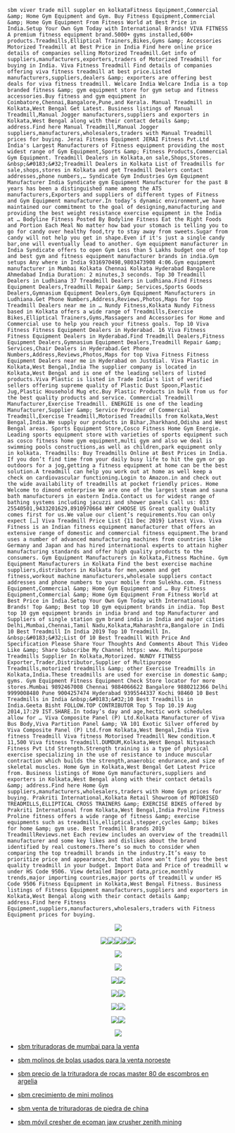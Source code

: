
```
sbm viver trade mill suppler en kolkataFitness Equipment,Commercial &amp; Home Gym Equipment and Gym. Buy Fitness Equipment,Commercial &amp; Home Gym Equipment From Fitness World at Best Price in India.Setup Your Own Gym Today with International Brands! VIVA FITNESS A premium fitness equipment brand.5000+ gyms installed,600+ products.Treadmills,Elliptical Trainers,Bikes,Gyms &amp; Accessories Motorized Treadmill at Best Price in India Find here online price details of companies selling Motorized Treadmill.Get info of suppliers,manufacturers,exporters,traders of Motorized Treadmill for buying in India. Viva Fitness Treadmill Find details of companies offering viva fitness treadmill at best price.Listed manufacturers,suppliers,dealers &amp; exporters are offering best deals for viva fitness treadmill. Welcare India Welcare India is a top branded fitness &amp; gym equipment store for gym setup and fitness accessories.Buy fitness and gym equipment in Coimbatore,Chennai,Bangalore,Pune,and Kerala. Manual Treadmill in Kolkata,West Bengal Get Latest. Business listings of Manual Treadmill,Manual Jogger manufacturers,suppliers and exporters in Kolkata,West Bengal along with their contact details &amp; address.Find here Manual Treadmill,Manual Jogger suppliers,manufacturers,wholesalers,traders with Manual Treadmill prices for buying. Jerai Fitness Equipment JERAI Fitness Pvt.Ltd India's Largest Manufacturers of Fitness equipment providing the most widest range of Gym Equipment,Sports &amp; Fitness Products‎,Commercial Gym Equipment. Treadmill Dealers in Kolkata,on sale,Shops,Stores. &nbsp;&#0183;&#32;Treadmill Dealers in Kolkata List of Treadmills for sale,shops,stores in Kolkata and get Treadmill Dealers contact addresses,phone numbers,… Syndicate Gym Industries Gym Equipment Manufacturer India Syndicate gym Equipment Manufacturer for the past 8 years has been a distinguished name among the ATS manufacturers,Exporters and suppliers of different types of Fitness and Gym Equipment manufacturer.In today’s dynamic environment,we have maintained our commitment to the goal of designing,manufacturing and providing the best weight resistance exercise equipment in the India at … Bodyline Fitness Posted By Bodyline Fitness Eat the Right Foods and Portion Each Meal No matter how bad your stomach is telling you to go for candy over healthy food,try to stay away from sweets.Sugar from candy will not help you get in shape.Even if it's just a single candy bar,one will eventually lead to another. Gym equipment manufacturer in India Syndicate offers to open Gym Less than 5 Lakhs budget one of top and best gym and fitness equipment manufacturer brands in india.Gym setups Any where in India 9316970498,9803473908 4:06.Gym equipment manufacturer in Mumbai Kolkata Chennai Kolkata Hyderabad Bangalore Ahmedabad India Duration: 2 minutes,3 seconds. Top 30 Treadmill Dealers in Ludhiana 37 Treadmill Dealers in Ludhiana.Find Fitness Equipment Dealers,Treadmill Repair &amp; Services,Sports Goods Dealers,Gymnasium Equipment Dealers,Gym Equipment Manufacturers in Ludhiana.Get Phone Numbers,Address,Reviews,Photos,Maps for top Treadmill Dealers near me in … Nundy Fitness,Kolkata Nundy Fitness based in Kolkata offers a wide range of Treadmills,Exercise Bikes,Elliptical Trainers,Gyms,Massagers and Accessories for Home and Commercial use to help you reach your fitness goals. Top 10 Viva Fitness Fitness Equipment Dealers in Hyderabad. 16 Viva Fitness Fitness Equipment Dealers in Hyderabad.Find Treadmill Dealers,Fitness Equipment Dealers,Gymnasium Equipment Dealers,Treadmill Repair &amp; Services,Chair Dealers in Hyderabad.Get Phone Numbers,Address,Reviews,Photos,Maps for top Viva Fitness Fitness Equipment Dealers near me in Hyderabad on Justdial. Viva Plastic in Kolkata,West Bengal,India The supplier company is located in Kolkata,West Bengal and is one of the leading sellers of listed products.Viva Plastic is listed in Trade India's list of verified sellers offering supreme quality of Plastic Dust Spoon,Plastic Jug,Plastic Household Mug etc.Buy Plastic Products in bulk from us for the best quality products and service. Commercial Treadmill Manufacturer,Exercise Treadmill. ENERGIE is one of the leading Manufacturer,Supplier &amp; Service Provider of Commercial Treadmill,Exercise Treadmill,Motorised Treadmills from Kolkata,West Bengal,India.We supply our products in Bihar,Jharkhand,Odisha and West Bengal areas. Sports Equipment Store,Cosco Fitness Home Gym Energie. Leading sports equipment store with varieties of sports equipment such as cosco fitness home gym equipment,multi gym and also we deal is swimming pools constructions,as well as children,park equipment only in kolkata. Treadmills: Buy Treadmills Online at Best Prices in India. If you don’t find time from your daily busy life to hit the gym or go outdoors for a jog,getting a fitness equipment at home can be the best solution.A treadmill can help you work out at home as well keep a check on cardiovascular functioning.Login to Amazon.in and check out the wide availability of treadmills at pocket friendly prices. Home Welcome to dimond enterprise We are one of the largest steam and sauna bath manufacturers in eastern India.Contact us for widest range of bathing systems including jacuzzi and shower panels Call us: 033 25540501,9433201629,8910970664 WHY CHOOSE US Great quality Quality comes first for us.We value our client’s requirements.You can only expect […] Viva Treadmill Price List {11 Dec 2019} Latest Viva. Viva Fitness is an Indian fitness equipment manufacturer that offers an extensive range of domestic and commercial fitness equipment.The brand uses a number of advanced manufacturing machines from countries like Germany and Japan and has hired international experts to attain higher manufacturing standards and offer high quality products to the consumers. Gym Equipment Manufacturers in Kolkata,Fitness Machine. Gym Equipment Manufacturers in Kolkata Find the best exercise machine suppliers,distributors in Kolkata for men,women and get fitness,workout machine manufacturers,wholesale suppliers contact addresses and phone numbers to your mobile from Sulekha.com. Fitness Equipment,Commercial &amp; Home Gym Equipment and … Buy Fitness Equipment,Commercial &amp; Home Gym Equipment From Fitness World at Best Price in India.Setup Your Own Gym Today with International Brands! Top &amp; Best top 10 gym equipment brands in india. Top Best top 10 gym equipment brands in india brand and top Manufacturer and Suppliers of single station gym brand india in India and major cities Delhi,Mumbai,Chennai,Tamil Nadu,Kolkata,Maharashtra,Bangalore in Indi 10 Best Treadmill In India 2019 Top 10 Treadmill In. &nbsp;&#0183;&#32;List Of 10 Best Treadmill With Price And Specification Please Share Your Thoughts And Comments About This Video Like &amp; Share Subscribe My Channel https: www. Multipurpose Treadmills Supplier In Kolkata,Motorized. NUNDY FITNESS Exporter,Trader,Distributor,Supplier of Multipurpose Treadmills,motorized treadmills &amp; other Exercise Treadmills in Kolkata,India.These treadmills are used for exercise in domestic &amp; gyms. Gym Equipment Fitness Equipment Check Store locator for more stores.Mumbai 9892467008 Chennai 9884066622 Bangalore 9880212366 Delhi 9999008480 Pune 9004257474 Hyderabad 9395544337 Kochi 98460 10 Best Treadmills in India &nbsp;&#0183;&#32;10 Best Treadmills in India.Geeta Bisht FOLLOW.TOP CONTRIBUTOR Top 5 Top 10.19 Aug 2014,17:29 IST.SHARE.In today’s day and age,hectic work schedules allow for … Viva Composite Panel (P) Ltd.Kolkata Manufacturer of Viva Bus Body,Viva Partition Panel &amp; VA 101 Exotic Silver offered by Viva Composite Panel (P) Ltd.from Kolkata,West Bengal,India Viva fitness Treadmill Viva fitness Motorised Treadmill New condition.₹ 11,500 Viva fitness Treadmill.DUMDUM,Kolkata,West Bengal Nityasach Fitness Pvt Ltd Strength.Strength training is a type of physical exercise specializing in the use of resistance to induce muscular contraction which builds the strength,anaerobic endurance,and size of skeletal muscles. Home Gym in Kolkata,West Bengal Get Latest Price from. Business listings of Home Gym manufacturers,suppliers and exporters in Kolkata,West Bengal along with their contact details &amp; address.Find here Home Gym suppliers,manufacturers,wholesalers,traders with Home Gym prices for buying. Prakriti International,Kolkata Retail Showroom of MOTORISED TREADMILLS,ELLIPTICAL CROSS TRAINERS &amp; EXERCISE BIKES offered by Prakriti International from Kolkata,West Bengal,India Proline Fitness Proline fitness offers a wide range of fitness &amp; exercise equipments such as treadmills,elliptical,stepper,cycles &amp; bikes for home &amp; gym use. Best Treadmill Brands 2019 TreadmillReviews.net Each review includes an overview of the treadmill manufacturer and some key likes and dislikes about the brand identified by real customers.There’s so much to consider when comparing the top treadmill brands in the industry.It’s easy to prioritize price and appearance,but that alone won’t find you the best quality treadmill in your budget. Import Data and Price of treadmill w under HS Code 9506. View detailed Import data,price,monthly trends,major importing countries,major ports of treadmill w under HS Code 9506 Fitness Equipment in Kolkata,West Bengal Fitness. Business listings of Fitness Equipment manufacturers,suppliers and exporters in Kolkata,West Bengal along with their contact details &amp; address.Find here Fitness Equipment,suppliers,manufacturers,wholesalers,traders with Fitness Equipment prices for buying. 
```

<div align="center">

<a href="https://es-crusher.shibang-china.com/github&k=sbm+viver+trade+mill+suppler+en+kolkata"><img src="https://static.shibang-china.com/es/crusher/logo.jpg"></a>

<a href="https://es-crusher.shibang-china.com/github&k=sbm+viver+trade+mill+suppler+en+kolkata"><img src="https://static.shibang-china.com/es/crusher/index.jpg"></a><a href="https://es-crusher.shibang-china.com/material.htmlgithub&k=sbm+viver+trade+mill+suppler+en+kolkata"><img src="https://static.shibang-china.com/es/crusher/material.jpg"></a><a href="https://es-crusher.shibang-china.com/application.htmlgithub&k=sbm+viver+trade+mill+suppler+en+kolkata"><img src="https://static.shibang-china.com/es/crusher/application.jpg"></a><a href="https://es-crusher.shibang-china.com/aboutus.htmlgithub&k=sbm+viver+trade+mill+suppler+en+kolkata"><img src="https://static.shibang-china.com/es/crusher/aboutus.jpg"></a><a href="https://es-crusher.shibang-china.com/contact.htmlgithub&k=sbm+viver+trade+mill+suppler+en+kolkata"><img src="https://static.shibang-china.com/es/crusher/contact.jpg"></a>

<a href="https://es-crusher.shibang-china.com/github&k=sbm+viver+trade+mill+suppler+en+kolkata"><img src="https://static.shibang-china.com/es/crusher/banner.jpg"></a>

<a href="https://swt.shibang-china.com/github&k=sbm+viver+trade+mill+suppler+en+kolkata"><img src="https://static.shibang-china.com/es/crusher/text.jpg"></a>

<a href="https://swt.shibang-china.com/github&k=sbm+viver+trade+mill+suppler+en+kolkata"><img src="https://static.shibang-china.com/es/crusher/chat.jpg"></a><a href="https://es-crusher.shibang-china.com/contact.htmlgithub&k=sbm+viver+trade+mill+suppler+en+kolkata"><img src="https://static.shibang-china.com/es/crusher/message.jpg"></a>

<a href="https://es-crusher.shibang-china.com/products/pe.htmlgithub&k=sbm+viver+trade+mill+suppler+en+kolkata"><img src="https://static.shibang-china.com/es/crusher/pe.jpg"></a><a href="https://es-crusher.shibang-china.com/products/pf.htmlgithub&k=sbm+viver+trade+mill+suppler+en+kolkata"><img src="https://static.shibang-china.com/es/crusher/pf.jpg"></a>

<a href="https://es-crusher.shibang-china.com/products/hpt.htmlgithub&k=sbm+viver+trade+mill+suppler+en+kolkata"><img src="https://static.shibang-china.com/es/crusher/hpt.jpg"></a><a href="https://es-crusher.shibang-china.com/products/vsi.htmlgithub&k=sbm+viver+trade+mill+suppler+en+kolkata"><img src="https://static.shibang-china.com/es/crusher/vsi.jpg"></a>

<a href="https://es-crusher.shibang-china.com/products/klv.htmlgithub&k=sbm+viver+trade+mill+suppler+en+kolkata"><img src="https://static.shibang-china.com/es/crusher/klv.jpg"></a><a href="https://es-crusher.shibang-china.com/products/portable.htmlgithub&k=sbm+viver+trade+mill+suppler+en+kolkata"><img src="https://static.shibang-china.com/es/crusher/portable.jpg"></a>

<a href="https://swt.shibang-china.com/github&k=sbm+viver+trade+mill+suppler+en+kolkata"><img src="https://static.shibang-china.com/es/crusher/case.jpg"></a>

</div>


* [sbm trituradoras de mumbai para la venta](sbm%20trituradoras%20de%20mumbai%20para%20la%20venta.md)

* [sbm molinos de bolas usados ​​para la venta noroeste](sbm%20molinos%20de%20bolas%20usados%20%E2%80%8B%E2%80%8Bpara%20la%20venta%20noroeste.md)

* [sbm precio de la trituradora de rocas master 80 de escombros en argelia](sbm%20precio%20de%20la%20trituradora%20de%20rocas%20master%2080%20de%20escombros%20en%20argelia.md)

* [sbm crecimiento de mini molinos](sbm%20crecimiento%20de%20mini%20molinos.md)

* [sbm venta de trituradoras de piedra de china](sbm%20venta%20de%20trituradoras%20de%20piedra%20de%20china.md)

* [sbm móvil cresher de ecoman jaw crusher zenith mining](sbm%20m%C3%B3vil%20cresher%20de%20ecoman%20jaw%20crusher%20zenith%20mining.md)